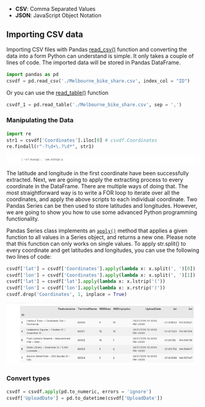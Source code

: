 - **CSV**: Comma Separated Values
- **JSON**: JavaScript Object Notation



## Importing CSV data

Importing CSV files with Pandas [read_csv()](http://pandas.pydata.org/pandas-docs/stable/generated/pandas.read_csv.html) function and converting the data into a form Python can understand is simple. It only takes a couple of lines of code. The imported data will be stored in Pandas DataFrame.

```python
import pandas as pd
csvdf = pd.read_csv('./Melbourne_bike_share.csv', index_col = "ID")
```

Or you can use the [read_table()](http://pandas.pydata.org/pandas-docs/stable/generated/pandas.read_table.html) function

```python
csvdf_1 = pd.read_table('./Melbourne_bike_share.csv', sep = ',')
```

### Manipulating the Data

```python
import re
str1 = csvdf['Coordinates'].iloc[0] # csvdf.Coordinates
re.findall(r"-?\d+\.?\d*", str1)
```

![截屏2021-01-28 上午8.35.31](https://raw.githubusercontent.com/DataDevLPY/TyporaPicStore/main/Picture/202111230021227.png)

The latitude and longitude in the first coordinate have been successfully extracted. Next, we are going to apply the extracting process to every coordinate in the DataFrame. There are multiple ways of doing that. The most straightforward way is to write a FOR loop to iterate over all the coordinates, and apply the above scripts to each individual coordinate. Two Pandas Series can be then used to store latitudes and longitudes. However, we are going to show you how to use some advanced Python programming functionality.

Pandas Series class implements an [`apply()`](http://pandas.pydata.org/pandas-docs/stable/generated/pandas.Series.apply.html) method that applies a given function to all values in a Series object, and returns a new one. Please note that this function can only works on single values. To apply str.split() to every coordinate and get latitudes and longitudes, you can use the following two lines of code:

```python
csvdf['lat'] = csvdf['Coordinates'].apply(lambda x: x.split(', ')[0])
csvdf['lon'] = csvdf['Coordinates'].apply(lambda x: x.split(', ')[1])
csvdf['lat'] = csvdf['lat'].apply(lambda x: x.lstrip('('))
csvdf['lon'] = csvdf['lon'].apply(lambda x: x.rstrip(')'))
csvdf.drop('Coordinates', 1, inplace = True)
```

![截屏2021-01-28 上午9.04.15](https://raw.githubusercontent.com/DataDevLPY/TyporaPicStore/main/Picture/202111230021391.png)

### Convert types

```python
csvdf = csvdf.apply(pd.to_numeric, errors = 'ignore') 
csvdf['UploadDate'] = pd.to_datetime(csvdf['UploadDate'])
```





